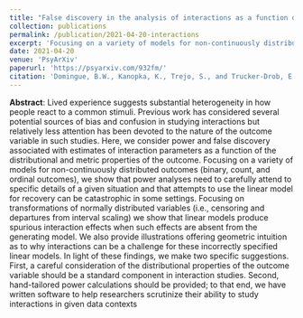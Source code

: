 ```yaml
---
title: "False discovery in the analysis of interactions as a function of the distributional and metric properties of the outcome"
collection: publications
permalink: /publication/2021-04-20-interactions
excerpt: 'Focusing on a variety of models for non-continuously distributed outcomes (binary, count, and ordinal outcomes), we show that attempts to use the linear model for estimating interaction effects can be catastrophic in some settings.'
date: 2021-04-20
venue: 'PsyArXiv'
paperurl: 'https://psyarxiv.com/932fm/'
citation: 'Domingue, B.W., Kanopka, K., Trejo, S., and Trucker-Drob, E. (2021). False discovery in the analysis of interactions as a function of the distributional and metric properties of the outcome.'
---
```


**Abstract**: Lived experience suggests substantial heterogeneity in how people react to a common stimuli.  Previous work has considered several potential sources of bias and confusion in studying interactions but relatively less attention has been devoted to the nature of the outcome variable in such studies.  Here, we consider power and false discovery associated with estimates of interaction parameters as a function of the distributional and metric properties of the outcome.  Focusing on a variety of models for non-continuously distributed outcomes (binary, count, and ordinal outcomes), we show that power analyses need to carefully attend to specific details of a given situation and that attempts to use the linear model for recovery can be catastrophic in some settings.  Focusing on transformations of normally distributed variables (i.e., censoring and departures from interval scaling) we show that linear models produce spurious interaction effects when such effects are absent from the generating model.  We also provide illustrations offering geometric intuition as to why interactions can be a challenge for these incorrectly specified linear models. In light of these findings, we make two specific suggestions. First, a careful consideration of the distributional properties of the outcome variable should be a standard component in interaction studies. Second, hand-tailored power calculations should be provided; to that end, we have written software to
help researchers scrutinize their ability to study interactions in given data contexts

